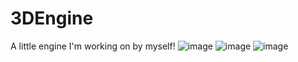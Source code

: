 # 3DEngine
A little engine I'm working on by myself!
![image](https://user-images.githubusercontent.com/23288711/192737417-7681fbbe-ce06-4c28-b4e7-8bd16efb858e.png)
![image](https://user-images.githubusercontent.com/23288711/192737514-9d15dd26-5ccd-4e48-be8b-9ff707fc285b.png)
![image](https://user-images.githubusercontent.com/23288711/192737559-51168064-8608-4d68-a183-ddd2209a2048.png)
